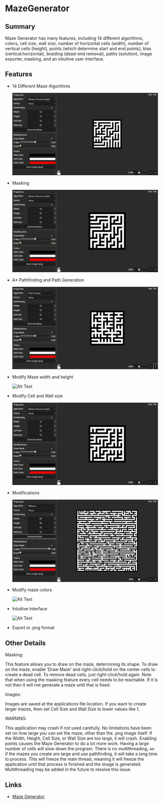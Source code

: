 # MazeGenerator

## Summary
Maze Generator has many features, including 14 different algorithms, colors, cell size, wall size, number of horizontal cells (width), number of vertical cells (height), points (which determine start and end points), bias (vertical:horizontal), braiding (dead-end removal), paths (solution), image exporter, masking, and an intuitive user interface.

## Features

* 14 Different Maze Algorithms
  
  ![Alt Text](Gifs/Algorithms.gif)

* Masking
  
  ![Alt Text](Gifs/Masking.gif)

* A* Pathfinding and Path Generation
  
  ![Alt Text](Gifs/Pathfinding.gif)

* Modify Maze width and height
  
  ![Alt Text](Gifs/Width%20and%20Height.gif)

* Modify Cell and Wall size
  
  ![Alt Text](Gifs/Cell%20and%20Wall%20Size.gif)

* Modifications
  
  ![Alt Text](Gifs/Modifications.gif)

* Modify maze colors
  
  ![Alt Text](Gifs/Colors.gif)

* Intuitive Interface
  
  ![Alt Text](Gifs/Interface.gif)

* Export in .png format

## Other Details

Masking:

This feature allows you to draw on the maze, determining its shape. To draw on the maze, enable ‘Draw Mask’ and right-click/hold on the center cells to create a dead cell. To remove dead cells, just right-click/hold again. Note that when using the masking feature every cell needs to be reachable. If it is not then it will not generate a maze until that is fixed. 

Images:

Images are saved at the applications file location. If you want to create larger mazes, then set Cell Size and Wall Size to lower values like 1. 

WARNING: 

This application may crash if not used carefully. No limitations have been set on how large you can set the maze, other than the .png image itself. If the Width, Height, Cell Size, or Wall Size are too large, it will crash. Enabling points causes the Maze Generator to do a lot more work. Having a large number of cells will slow down the program. There is no multithreading, so if the mazes you create are large and use pathfinding, it will take a long time to process. This will freeze the main thread, meaning it will freeze the application until that process is finished and the image is generated. Multithreading may be added in the future to resolve this issue.

## Links

* [Maze Generator](https://cameronac.itch.io/maze-generator)
